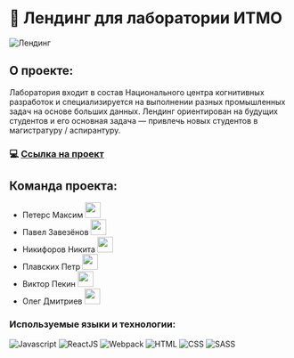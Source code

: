 # 🚀 Лендинг для лаборатории ИТМО 
![Лендинг](https://sun9-30.userapi.com/impg/ABRReviA_hndB4-fd79-heWPIaln3kOA_90P6Q/1nkQk72AO7s.jpg?size=1480x666&quality=96&sign=6638076dfa8f10c00ffbe967136e31c1&type=album)

## О проекте: 
Лаборатория входит в состав Национального центра когнитивных разработок и специализируется на выполнении разных промышленных задач на основе больших данных. Лендинг ориентирован на будущих студентов и его основная задача — привлечь новых студентов в магистратуру / аспирантуру.

### 💻 [Ссылка на проект](https://kejjero.github.io/ITMO/)

## Команда проекта:
+ Петерс Максим <img width="28" src="https://www.userlogos.org/files/icn_github2.png"/>
+ Павел Завезёнов <img width="28" src="https://www.userlogos.org/files/icn_github2.png"/>
+ Никифоров Никита <img width="28" src="https://www.userlogos.org/files/icn_github2.png"/>
+ Плавских Петр <img width="28" src="https://www.userlogos.org/files/icn_github2.png"/>
+ Виктор Пекин <img width="28" src="https://www.userlogos.org/files/icn_github2.png"/>
+ Олег Дмитриев <img width="28" src="https://www.userlogos.org/files/icn_github2.png"/>

### Используемые языки и технологии: 
![Javascript](https://img.shields.io/badge/-Javascript-0d1117?style=for-the-badge&logo=Javascript)
![ReactJS](https://img.shields.io/badge/-ReactJS-0d1117?style=for-the-badge&logo=React)
![Webpack](https://img.shields.io/badge/-Webpack-0d1117?style=for-the-badge&logo=Webpack)
![HTML](https://img.shields.io/badge/-HTML-0d1117?style=for-the-badge&logo=html5)
![CSS](https://img.shields.io/badge/-CSS-0d1117?style=for-the-badge&logo=css3)
![SASS](https://img.shields.io/badge/-SASS-0d1117?style=for-the-badge&logo=sass)
